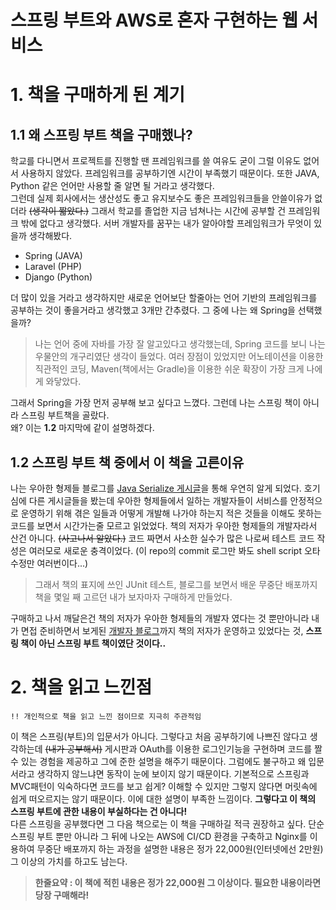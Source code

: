스프링 부트와 AWS로 혼자 구현하는 웹 서비스
=
# 1. 책을 구매하게 된 계기
## 1.1 왜 스프링 부트 책을 구매했나?
학교를 다니면서 프로젝트를 진행할 땐 프레임워크를 쓸 여유도 굳이 그럴 이유도 없어서 사용하지 않았다. 프레임워크를 공부하기엔 시간이 부족했기 때문이다. 또한  JAVA, Python 같은 언어만 사용할 줄 알면 될 거라고 생각했다.  
그런데 실제 회사에서는 생산성도 좋고 유지보수도 좋은 프레임워크들을 안쓸이유가 없더라 ~~(생각이 짧았다.)~~ 그래서 학교를 졸업한 지금 넘쳐나는 시간에 공부할 건 프레임워크 밖에 없다고 생각했다. 서버 개발자를 꿈꾸는 내가 알아야할 프레임워크가 무엇이 있을까 생각해봤다.  

* Spring (JAVA)
* Laravel (PHP)
* Django (Python)

더 많이 있을 거라고 생각하지만 새로운 언어보단 할줄아는 언어 기반의 프레임워크를 공부하는 것이 좋을거라고 생각했고 3개만 간추렸다. 그 중에 나는 왜 Spring을 선택했을까?  
> 나는 언어 중에 자바를 가장 잘 알고있다고 생각했는데, Spring 코드를 보니 나는 우물안의 개구리였단 생각이 들었다. 여러 장점이 있었지만 어노테이션을 이용한 직관적인 코딩, Maven(책에서는 Gradle)을 이용한 쉬운 확장이 가장 크게  나에게 와닿았다.  

그래서 Spring을 가장 먼저 공부해 보고 싶다고 느꼈다. 그런데 나는 스프링 책이 아니라 스프링 부트책을 골랐다.  
왜? 이는 **1.2** 마지막에 같이 설명하겠다.

## 1.2 스프링 부트 책 중에서 이 책을 고른이유
나는 우아한 형제들 블로그를 [Java Serialize 게시글]("https://woowabros.github.io/experience/2017/10/17/java-serialize.html")을 통해 우연히 알게 되었다. 호기심에 다른 게시글들을 봤는데 우아한 형제들에서 일하는 개발자들이 서비스를 안정적으로 운영하기 위해 겪은 일들과 어떻게 개발해 나가야 하는지 적은 것들을 이해도 못하는 코드를 보면서 시간가는줄 모르고 읽었었다. 책의 저자가 우아한 형제들의 개발자라서 산건 아니다. ~~(사고나서 알았다.)~~ 코드 짜면서 사소한 실수가 많은 나로써 테스트 코드 작성은 여러모로 새로운 충격이었다. (이 repo의 commit 로그만 봐도 shell script 오타 수정만 여러번이다...)   
> 그래서 책의 표지에 쓰인 JUnit 테스트, 블로그를 보면서 배운 무중단 배포까지 책을 몇일 째 고르던 내가 보자마자 구매하게 만들었다.

구매하고 나서 깨달은건 책의 저자가 우아한 형제들의 개발자 였다는 것 뿐만아니라 내가 면접 준비하면서 보게된 [개발자 블로그]("https://jojoldu.tistory.com/")까지 책의 저자가 운영하고 있었다는 것, **스프링 책이 아닌 스프링 부트 책이였단 것이다..**

# 2. 책을 읽고 느낀점
    !! 개인적으로 책을 읽고 느낀 점이므로 지극히 주관적임

이 책은 스프링(부트)의 입문서가 아니다. 그렇다고 처음 공부하기에 나쁘진 않다고 생각하는데 ~~(내가 공부해서)~~ 게시판과 OAuth를 이용한 로그인기능을 구현하며 코드를 짤 수 있는 경험을 제공하고 그에 준한 설명을 해주기 때문이다. 그럼에도 불구하고 왜 입문서라고 생각하지 않느냐면 동작이 눈에 보이지 않기 때문이다. 기본적으로 스프링과 MVC패턴이 익숙하다면 코드를 보고 쉽게? 이해할 수 있지만 그렇지 않다면 머릿속에 쉽게 떠오르지는 않기 때문이다. 이에 대한 설명이 부족한 느낌이다. **그렇다고 이 책의 스프링 부트에 관한 내용이 부실하다는 건 아니다!**  
다른 스프링을 공부했다면 그 다음 책으로는 이 책을 구매하길 적극 권장하고 싶다. 단순 스프링 부트 뿐만 아니라 그 뒤에 나오는 AWS에 CI/CD 환경을 구축하고 Nginx를 이용하여 무중단 배포까지 하는 과정을 설명한 내용은 정가 22,000원(인터넷에선 2만원) 그 이상의 가치를 하고도 남는다.

> **한줄요약 : 이 책에 적힌 내용은 정가 22,000원 그 이상이다. 필요한 내용이라면 당장 구매해라!**